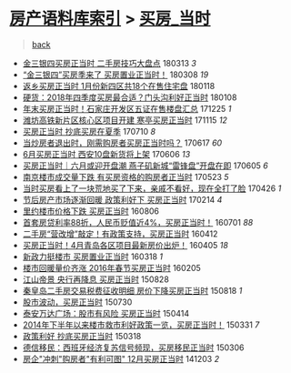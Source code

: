 [房产语料库索引](../../README.md)  > [买房_当时](买房_当时.md)
====
> [back](../README.md)

- [金三银四买房正当时 二手房技巧大盘点](http://jkwz.applinzi.com/ittc/7079890494635377675.html#%E9%87%91%E4%B8%89%E9%93%B6%E5%9B%9B%E4%B9%B0%E6%88%BF%E6%AD%A3%E5%BD%93%E6%97%B6+%E4%BA%8C%E6%89%8B%E6%88%BF%E6%8A%80%E5%B7%A7%E5%A4%A7%E7%9B%98%E7%82%B9) 180313 *3* 
- [“金三银四”买房季来了 买房置业正当时！](http://jkwz.applinzi.com/ittc/7078128985345360907.html#%E2%80%9C%E9%87%91%E4%B8%89%E9%93%B6%E5%9B%9B%E2%80%9D%E4%B9%B0%E6%88%BF%E5%AD%A3%E6%9D%A5%E4%BA%86+%E4%B9%B0%E6%88%BF%E7%BD%AE%E4%B8%9A%E6%AD%A3%E5%BD%93%E6%97%B6%EF%BC%81) 180308 *19* 
- [返乡买房正当时 1月份新四区共18个在售住宅盘](http://jkwz.applinzi.com/ittc/7059796140872958992.html#%E8%BF%94%E4%B9%A1%E4%B9%B0%E6%88%BF%E6%AD%A3%E5%BD%93%E6%97%B6+1%E6%9C%88%E4%BB%BD%E6%96%B0%E5%9B%9B%E5%8C%BA%E5%85%B118%E4%B8%AA%E5%9C%A8%E5%94%AE%E4%BD%8F%E5%AE%85%E7%9B%98) 180118  
- [硬货：2018年四季度买房最合适？门头沟利好正当时](http://jkwz.applinzi.com/ittc/7056275579312014346.html#%E7%A1%AC%E8%B4%A7%EF%BC%9A2018%E5%B9%B4%E5%9B%9B%E5%AD%A3%E5%BA%A6%E4%B9%B0%E6%88%BF%E6%9C%80%E5%90%88%E9%80%82%EF%BC%9F%E9%97%A8%E5%A4%B4%E6%B2%9F%E5%88%A9%E5%A5%BD%E6%AD%A3%E5%BD%93%E6%97%B6) 180108  
- [年末买房正当时！石家庄开发区五证在售楼盘汇总](http://jkwz.applinzi.com/ittc/7051070859677008912.html#%E5%B9%B4%E6%9C%AB%E4%B9%B0%E6%88%BF%E6%AD%A3%E5%BD%93%E6%97%B6%EF%BC%81%E7%9F%B3%E5%AE%B6%E5%BA%84%E5%BC%80%E5%8F%91%E5%8C%BA%E4%BA%94%E8%AF%81%E5%9C%A8%E5%94%AE%E6%A5%BC%E7%9B%98%E6%B1%87%E6%80%BB) 171225 *1* 
- [潍坊高铁新片区核心区项目开建 寒亭买房正当时](http://jkwz.applinzi.com/ittc/7035974793462023185.html#%E6%BD%8D%E5%9D%8A%E9%AB%98%E9%93%81%E6%96%B0%E7%89%87%E5%8C%BA%E6%A0%B8%E5%BF%83%E5%8C%BA%E9%A1%B9%E7%9B%AE%E5%BC%80%E5%BB%BA+%E5%AF%92%E4%BA%AD%E4%B9%B0%E6%88%BF%E6%AD%A3%E5%BD%93%E6%97%B6) 171115 *12* 
- [买房正当时 抄底买房在夏季](http://jkwz.applinzi.com/ittc/6988674009355781136.html#%E4%B9%B0%E6%88%BF%E6%AD%A3%E5%BD%93%E6%97%B6+%E6%8A%84%E5%BA%95%E4%B9%B0%E6%88%BF%E5%9C%A8%E5%A4%8F%E5%AD%A3) 170710 *8* 
- [当炒房者退出时，刚需购房者买房正当时吗？](http://jkwz.applinzi.com/ittc/6980182919669613572.html#%E5%BD%93%E7%82%92%E6%88%BF%E8%80%85%E9%80%80%E5%87%BA%E6%97%B6%EF%BC%8C%E5%88%9A%E9%9C%80%E8%B4%AD%E6%88%BF%E8%80%85%E4%B9%B0%E6%88%BF%E6%AD%A3%E5%BD%93%E6%97%B6%E5%90%97%EF%BC%9F) 170617 *60* 
- [6月买房正当时 西安10盘新货将上架](http://jkwz.applinzi.com/ittc/6975836439446029316.html#6%E6%9C%88%E4%B9%B0%E6%88%BF%E6%AD%A3%E5%BD%93%E6%97%B6+%E8%A5%BF%E5%AE%8910%E7%9B%98%E6%96%B0%E8%B4%A7%E5%B0%86%E4%B8%8A%E6%9E%B6) 170606 *13* 
- [买房正当时｜六月或迎开盘潮 燕子矶新城“雷锋盘”开盘在即](http://jkwz.applinzi.com/ittc/6975624212113785860.html#%E4%B9%B0%E6%88%BF%E6%AD%A3%E5%BD%93%E6%97%B6%EF%BD%9C%E5%85%AD%E6%9C%88%E6%88%96%E8%BF%8E%E5%BC%80%E7%9B%98%E6%BD%AE+%E7%87%95%E5%AD%90%E7%9F%B6%E6%96%B0%E5%9F%8E%E2%80%9C%E9%9B%B7%E9%94%8B%E7%9B%98%E2%80%9D%E5%BC%80%E7%9B%98%E5%9C%A8%E5%8D%B3) 170605 *6* 
- [南京楼市成交量下跌 有买房资格的购房者正当时](http://jkwz.applinzi.com/ittc/6970875076768433156.html#%E5%8D%97%E4%BA%AC%E6%A5%BC%E5%B8%82%E6%88%90%E4%BA%A4%E9%87%8F%E4%B8%8B%E8%B7%8C+%E6%9C%89%E4%B9%B0%E6%88%BF%E8%B5%84%E6%A0%BC%E7%9A%84%E8%B4%AD%E6%88%BF%E8%80%85%E6%AD%A3%E5%BD%93%E6%97%B6) 170523 *5* 
- [当时买房看上了一块荒地买了下来，亲戚不看好，现在全打了脸](http://jkwz.applinzi.com/ittc/6960855066062881797.html#%E5%BD%93%E6%97%B6%E4%B9%B0%E6%88%BF%E7%9C%8B%E4%B8%8A%E4%BA%86%E4%B8%80%E5%9D%97%E8%8D%92%E5%9C%B0%E4%B9%B0%E4%BA%86%E4%B8%8B%E6%9D%A5%EF%BC%8C%E4%BA%B2%E6%88%9A%E4%B8%8D%E7%9C%8B%E5%A5%BD%EF%BC%8C%E7%8E%B0%E5%9C%A8%E5%85%A8%E6%89%93%E4%BA%86%E8%84%B8) 170426 *1* 
- [节后房产市场逐渐回暖 政策利好下 买房正当时](http://jkwz.applinzi.com/ittc/6934433522495521797.html#%E8%8A%82%E5%90%8E%E6%88%BF%E4%BA%A7%E5%B8%82%E5%9C%BA%E9%80%90%E6%B8%90%E5%9B%9E%E6%9A%96+%E6%94%BF%E7%AD%96%E5%88%A9%E5%A5%BD%E4%B8%8B+%E4%B9%B0%E6%88%BF%E6%AD%A3%E5%BD%93%E6%97%B6) 170214 *4* 
- [里约楼市价格下跌 买房正当时](http://jkwz.applinzi.com/ittc/6863227670908896260.html#%E9%87%8C%E7%BA%A6%E6%A5%BC%E5%B8%82%E4%BB%B7%E6%A0%BC%E4%B8%8B%E8%B7%8C+%E4%B9%B0%E6%88%BF%E6%AD%A3%E5%BD%93%E6%97%B6) 160806  
- [首套房贷利率88折，人民币贬值近4%，买房正当时！](http://jkwz.applinzi.com/ittc/6849839159891723268.html#%E9%A6%96%E5%A5%97%E6%88%BF%E8%B4%B7%E5%88%A9%E7%8E%8788%E6%8A%98%EF%BC%8C%E4%BA%BA%E6%B0%91%E5%B8%81%E8%B4%AC%E5%80%BC%E8%BF%914%25%EF%BC%8C%E4%B9%B0%E6%88%BF%E6%AD%A3%E5%BD%93%E6%97%B6%EF%BC%81) 160701 *88* 
- [二手房“营改增”敲定！有政策支持，买房正当时](http://jkwz.applinzi.com/ittc/6820236288858784773.html#%E4%BA%8C%E6%89%8B%E6%88%BF%E2%80%9C%E8%90%A5%E6%94%B9%E5%A2%9E%E2%80%9D%E6%95%B2%E5%AE%9A%EF%BC%81%E6%9C%89%E6%94%BF%E7%AD%96%E6%94%AF%E6%8C%81%EF%BC%8C%E4%B9%B0%E6%88%BF%E6%AD%A3%E5%BD%93%E6%97%B6) 160412  
- [买房正当时！4月青岛各区项目最新房价出炉！](http://jkwz.applinzi.com/ittc/6817517738687726596.html#%E4%B9%B0%E6%88%BF%E6%AD%A3%E5%BD%93%E6%97%B6%EF%BC%814%E6%9C%88%E9%9D%92%E5%B2%9B%E5%90%84%E5%8C%BA%E9%A1%B9%E7%9B%AE%E6%9C%80%E6%96%B0%E6%88%BF%E4%BB%B7%E5%87%BA%E7%82%89%EF%BC%81) 160405 *18* 
- [新政力挺楼市 买房置业正当时](http://jkwz.applinzi.com/ittc/6810598602321691653.html#%E6%96%B0%E6%94%BF%E5%8A%9B%E6%8C%BA%E6%A5%BC%E5%B8%82+%E4%B9%B0%E6%88%BF%E7%BD%AE%E4%B8%9A%E6%AD%A3%E5%BD%93%E6%97%B6) 160318 *1* 
- [楼市回暖量价齐涨 2016年春节买房正当时](http://jkwz.applinzi.com/ittc/6795258034481792004.html#%E6%A5%BC%E5%B8%82%E5%9B%9E%E6%9A%96%E9%87%8F%E4%BB%B7%E9%BD%90%E6%B6%A8+2016%E5%B9%B4%E6%98%A5%E8%8A%82%E4%B9%B0%E6%88%BF%E6%AD%A3%E5%BD%93%E6%97%B6) 160205  
- [江山帝景 央行再降息 买房正当时](http://jkwz.applinzi.com/ittc/6735526211218670597.html#%E6%B1%9F%E5%B1%B1%E5%B8%9D%E6%99%AF+%E5%A4%AE%E8%A1%8C%E5%86%8D%E9%99%8D%E6%81%AF+%E4%B9%B0%E6%88%BF%E6%AD%A3%E5%BD%93%E6%97%B6) 150828  
- [秦皇岛二手房交易税费征收明细 房价下降买房正当时](http://jkwz.applinzi.com/ittc/547650615734572473.html#%E7%A7%A6%E7%9A%87%E5%B2%9B%E4%BA%8C%E6%89%8B%E6%88%BF%E4%BA%A4%E6%98%93%E7%A8%8E%E8%B4%B9%E5%BE%81%E6%94%B6%E6%98%8E%E7%BB%86+%E6%88%BF%E4%BB%B7%E4%B8%8B%E9%99%8D%E4%B9%B0%E6%88%BF%E6%AD%A3%E5%BD%93%E6%97%B6) 150818 *1* 
- [股市波动，买房正当时](http://jkwz.applinzi.com/ittc/547650615477072374.html#%E8%82%A1%E5%B8%82%E6%B3%A2%E5%8A%A8%EF%BC%8C%E4%B9%B0%E6%88%BF%E6%AD%A3%E5%BD%93%E6%97%B6) 150730  
- [泰安万达广场：股市有风险 买房正当时](http://jkwz.applinzi.com/ittc/547650611404449716.html#%E6%B3%B0%E5%AE%89%E4%B8%87%E8%BE%BE%E5%B9%BF%E5%9C%BA%EF%BC%9A%E8%82%A1%E5%B8%82%E6%9C%89%E9%A3%8E%E9%99%A9+%E4%B9%B0%E6%88%BF%E6%AD%A3%E5%BD%93%E6%97%B6) 150414  
- [2014年下半年以来楼市救市利好政策一览，买房正当时！](http://jkwz.applinzi.com/ittc/547650611396417507.html#2014%E5%B9%B4%E4%B8%8B%E5%8D%8A%E5%B9%B4%E4%BB%A5%E6%9D%A5%E6%A5%BC%E5%B8%82%E6%95%91%E5%B8%82%E5%88%A9%E5%A5%BD%E6%94%BF%E7%AD%96%E4%B8%80%E8%A7%88%EF%BC%8C%E4%B9%B0%E6%88%BF%E6%AD%A3%E5%BD%93%E6%97%B6%EF%BC%81) 150331 *7* 
- [政策利好 抄底买房正当时](http://jkwz.applinzi.com/ittc/547650611396859648.html#%E6%94%BF%E7%AD%96%E5%88%A9%E5%A5%BD+%E6%8A%84%E5%BA%95%E4%B9%B0%E6%88%BF%E6%AD%A3%E5%BD%93%E6%97%B6) 150318  
- [德信移民：西班牙经济复苏信号频现，买房移民正当时](http://jkwz.applinzi.com/ittc/547650611395337149.html#%E5%BE%B7%E4%BF%A1%E7%A7%BB%E6%B0%91%EF%BC%9A%E8%A5%BF%E7%8F%AD%E7%89%99%E7%BB%8F%E6%B5%8E%E5%A4%8D%E8%8B%8F%E4%BF%A1%E5%8F%B7%E9%A2%91%E7%8E%B0%EF%BC%8C%E4%B9%B0%E6%88%BF%E7%A7%BB%E6%B0%91%E6%AD%A3%E5%BD%93%E6%97%B6) 150306  
- [房企&quot;冲刺&quot;购房者&quot;有利可图&quot; 12月买房正当时](http://jkwz.applinzi.com/ittc/547650611380898295.html#%E6%88%BF%E4%BC%81%26quot%3B%E5%86%B2%E5%88%BA%26quot%3B%E8%B4%AD%E6%88%BF%E8%80%85%26quot%3B%E6%9C%89%E5%88%A9%E5%8F%AF%E5%9B%BE%26quot%3B+12%E6%9C%88%E4%B9%B0%E6%88%BF%E6%AD%A3%E5%BD%93%E6%97%B6) 141203 *2* 
